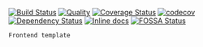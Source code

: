 <!--   -->

[![Build Status](https://travis-ci.org/Mifrill/template.svg?branch=master)](https://travis-ci.org/Mifrill/template)
[![Quality](http://img.shields.io/codeclimate/github/Mifrill/template.svg)](https://codeclimate.com/github/Mifrill/template)
[![Coverage Status](https://img.shields.io/codeclimate/coverage/github/Mifrill/template.svg)](https://codeclimate.com/github/mifrill/template)
[![codecov](https://codecov.io/gh/Mifrill/template/branch/master/graph/badge.svg)](https://codecov.io/gh/Mifrill/template)
[![Dependency Status](https://gemnasium.com/badges/github.com/Mifrill/template.svg)](https://gemnasium.com/github.com/Mifrill/template)
[![Inline docs](http://inch-ci.org/github/Mifrill/template.svg?branch=master)](http://inch-ci.org/github/Mifrill/template)
[![FOSSA Status](https://app.fossa.io/api/projects/git%2Bhttps%3A%2F%2Fgithub.com%2FMifrill%2Ftemplate.svg?type=shield)](https://app.fossa.io/projects/git%2Bhttps%3A%2F%2Fgithub.com%2FMifrill%2Ftemplate?ref=badge_shield)

    Frontend template
